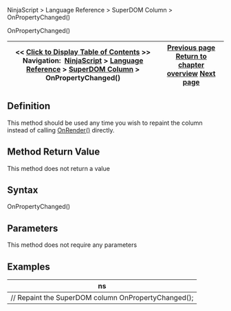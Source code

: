 ﻿
NinjaScript > Language Reference > SuperDOM Column > OnPropertyChanged()

OnPropertyChanged()

| << [Click to Display Table of Contents](onpropertychanged.md) >> **Navigation:**     [NinjaScript](ninjascript.md) > [Language Reference](language_reference_wip.md) > [SuperDOM Column](superdom_column.md) > OnPropertyChanged() | [Previous page](superdomcolumn_onpositionupdate.md) [Return to chapter overview](superdom_column.md) [Next page](superdomcolumn_onrender.md) |
| --- | --- |
## Definition
This method should be used any time you wish to repaint the column instead of calling [OnRender()](superdomcolumn_onrender.md) directly.
## 
## Method Return Value
This method does not return a value
 
## Syntax
OnPropertyChanged()
## 
## Parameters
This method does not require any parameters
## 
## Examples

| ns |
| --- |
| // Repaint the SuperDOM column OnPropertyChanged(); |
